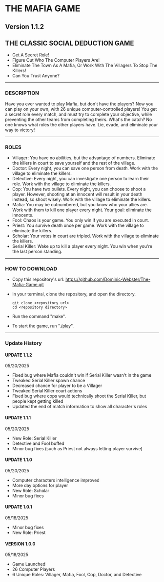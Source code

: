 # THE MAFIA GAME
## Version 1.1.2

## THE CLASSIC SOCIAL DEDUCTION GAME

- Get A Secret Role!
- Figure Out Who The Computer Players Are!
- Eliminate The Town As A Mafia, Or Work With The Villagers To Stop The Killers!
- Can You Trust Anyone?

---

### DESCRIPTION

Have you ever wanted to play Mafia, but don't have the players?
Now you can play on your own, with 26 unique computer-controlled players!
You get a secret role every match, and must try to complete your objective, while preventing the other teams from completing theirs.
What's the catch? No one knows what roles the other players have.
Lie, evade, and eliminate your way to victory!

---

### ROLES

- Villager: You have no abilities, but the advantage of numbers. Eliminate the killers in court to save yourself and the rest of the village.
- Doctor: Every night, you can save one person from death. Work with the village to eliminate the killers.
- Detective: Every night, you can investigate one person to learn their role. Work with the village to eliminate the killers.
- Cop: You have two bullets. Every night, you can choose to shoot a player. However, shooting at an innocent will result in your death instead, so shoot wisely. Work with the village to eliminate the killers.
- Mafia: You may be outnumbered, but you know who your allies are. Work with them to kill one player every night. Your goal: eliminate the innocents.
- Fool: Chaos is your game. You only win if you are executed in court.
- Priest: You survive death once per game. Work with the village to eliminate the killers.
- Scholar: Your votes in court are tripled. Work with the village to eliminate the killers.
- Serial Killer: Wake up to kill a player every night. You win when you're the last person standing.

---

### HOW TO DOWNLOAD

- Copy this repository's url: https://github.com/Dominic-Webster/The-Mafia-Game.git
- In your terminal, clone the repository, and open the directory.

    ```console
    git clone <repository url>
    cd <repository directory>
    ```

- Run the command "make".
- To start the game, run "./play".

---

### Update History

#### UPDATE 1.1.2
05/20/2025
- Fixed bug where Mafia couldn't win if Serial Killer wasn't in the game
- Tweaked Serial Killer spawn chance
- Decreased chance for player to be a Villager
- Tweaked Serial Killer court actions
- Fixed bug where cops would technically shoot the Serial Killer, but people kept getting killed
- Updated the end of match information to show all character's roles

#### UPDATE 1.1.1
05/20/2025
- New Role: Serial Killer
- Detective and Fool buffed
- Minor bug fixes (such as Priest not always letting player survive)

#### UPDATE 1.1.0
05/20/2025
- Computer characters intelligence improved
- More day options for player
- New Role: Scholar
- Minor bug fixes

#### UPDATE 1.0.1
05/18/2025
- Minor bug fixes
- New Role: Priest

#### VERSION 1.0.0
05/18/2025
- Game Launched
- 26 Computer Players
- 6 Unique Roles: Villager, Mafia, Fool, Cop, Doctor, and Detective
